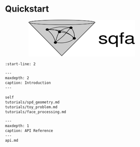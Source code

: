 # Quickstart

<p align="center">
  <img src="_static/sqfa.svg" width="350" height="120">
</p>

```{include} ../../README.md
:start-line: 2
```

```{toctree}
---
maxdepth: 2
caption: Introduction
---

self
tutorials/spd_geometry.md
tutorials/toy_problem.md
tutorials/face_processing.md
```


```{toctree}
---
maxdepth: 1
caption: API Reference
---
api.md
```
